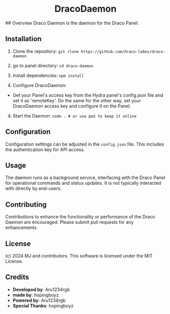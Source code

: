 
<h1 align="center">DracoDaemon</h1>
## Overview
Draco Daemon is the daemon for the Draco Panel.

## Installation
1. Clone the repository:
`git clone https://github.com/draco-labes/draco-daemon`

2. go to panel directory:
`cd draco-daemon` 

3. Install dependencies:
`npm install`

4. Configure DracoDaemon:
- Get your Panel's access key from the Hydra panel's config.json file and set it as 'remoteKey'. Do the same for the other way, set your DracoDaemon access key and configure it on the Panel.

4. Start the Daemon:
`node . # or use pm2 to keep it online`

## Configuration
Configuration settings can be adjusted in the `config.json` file. This includes the authentication key for API access.

## Usage
The daemon runs as a background service, interfacing with the Draco Panel for operational commands and status updates. It is not typically interacted with directly by end-users.

## Contributing
Contributions to enhance the functionality or performance of the Draco Daemon are encouraged. Please submit pull requests for any enhancements.

## License
(c) 2024 MJ and contributors. This software is licensed under the MIT License.

## Credits  
- **Developed by**: Aru1234rgb
- **made by**: hopingboyz   
- **Powered by**:  Aru1234rgb
- **Special Thanks**: hopingboyz

